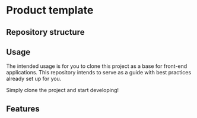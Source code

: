 # Product template



## Repository structure



## Usage

The intended usage is for you to clone this project as a base for front-end applications.
This repository intends to serve as a guide with best practices already set up for you.

Simply clone the project and start developing!


## Features


